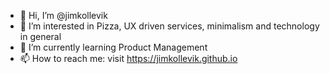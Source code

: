 - 👋 Hi, I’m @jimkollevik
- 👀 I’m interested in Pizza, UX driven services, minimalism and technology in general
- 🌱 I’m currently learning Product Management
- 📫 How to reach me: visit https://jimkollevik.github.io
